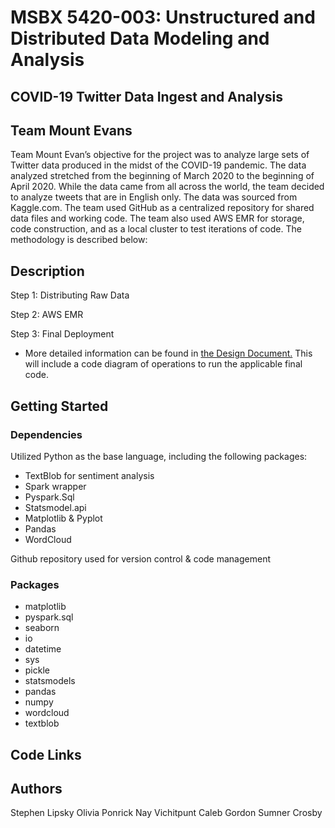 # MSBX 5420-003: Unstructured and Distributed Data Modeling and Analysis
## COVID-19 Twitter Data Ingest and Analysis
## Team Mount Evans

Team Mount Evan’s objective for the project was to analyze large sets of Twitter data produced in the midst of the COVID-19 pandemic. The data analyzed stretched from the beginning of March 2020 to the beginning of April 2020. While the data came from all across the world, the team decided to analyze tweets that are in English only. The data was sourced from Kaggle.com. The team used GitHub as a centralized repository for shared data files and working code. The team also used AWS EMR for storage, code construction, and as a local cluster to test iterations of code. The methodology is described below:

## Description

Step 1: Distributing Raw Data

Step 2: AWS EMR

Step 3: Final Deployment

* More detailed information can be found in [the Design Document.](https://github.com/MSBX5420/team_mount_evans/blob/master/Design%20Document.txt) This will include a code diagram of operations to run the applicable final code. 

## Getting Started

### Dependencies

Utilized Python as the base language, including the following packages:
* TextBlob for sentiment analysis
* Spark wrapper
* Pyspark.Sql
* Statsmodel.api
* Matplotlib & Pyplot
* Pandas
* WordCloud

Github repository used for version control & code management


### Packages
* matplotlib 
* pyspark.sql
* seaborn
* io 
* datetime
* sys
* pickle 
* statsmodels
* pandas
* numpy
* wordcloud
* textblob

## Code Links



## Authors

Stephen Lipsky
Olivia Ponrick
Nay Vichitpunt
Caleb Gordon
Sumner Crosby



